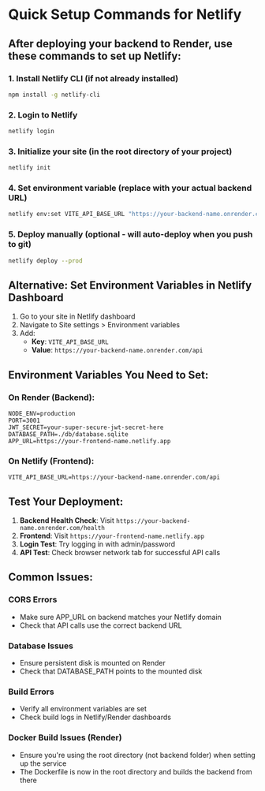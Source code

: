 # Quick Setup Commands for Netlify

## After deploying your backend to Render, use these commands to set up Netlify:

### 1. Install Netlify CLI (if not already installed)

```bash
npm install -g netlify-cli
```

### 2. Login to Netlify

```bash
netlify login
```

### 3. Initialize your site (in the root directory of your project)

```bash
netlify init
```

### 4. Set environment variable (replace with your actual backend URL)

```bash
netlify env:set VITE_API_BASE_URL "https://your-backend-name.onrender.com/api"
```

### 5. Deploy manually (optional - will auto-deploy when you push to git)

```bash
netlify deploy --prod
```

## Alternative: Set Environment Variables in Netlify Dashboard

1. Go to your site in Netlify dashboard
2. Navigate to Site settings > Environment variables
3. Add:
   - **Key**: `VITE_API_BASE_URL`
   - **Value**: `https://your-backend-name.onrender.com/api`

## Environment Variables You Need to Set:

### On Render (Backend):

```
NODE_ENV=production
PORT=3001
JWT_SECRET=your-super-secure-jwt-secret-here
DATABASE_PATH=./db/database.sqlite
APP_URL=https://your-frontend-name.netlify.app
```

### On Netlify (Frontend):

```
VITE_API_BASE_URL=https://your-backend-name.onrender.com/api
```

## Test Your Deployment:

1. **Backend Health Check**: Visit `https://your-backend-name.onrender.com/health`
2. **Frontend**: Visit `https://your-frontend-name.netlify.app`
3. **Login Test**: Try logging in with admin/password
4. **API Test**: Check browser network tab for successful API calls

## Common Issues:

### CORS Errors

- Make sure APP_URL on backend matches your Netlify domain
- Check that API calls use the correct backend URL

### Database Issues

- Ensure persistent disk is mounted on Render
- Check that DATABASE_PATH points to the mounted disk

### Build Errors

- Verify all environment variables are set
- Check build logs in Netlify/Render dashboards

### Docker Build Issues (Render)

- Ensure you're using the root directory (not backend folder) when setting up the service
- The Dockerfile is now in the root directory and builds the backend from there
